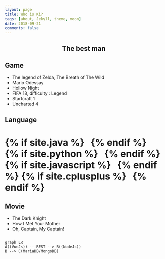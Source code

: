 ```yaml
---
layout: page
title: Who is Ki?
tags: [about, Jekyll, theme, moon]
date: 2018-09-21
comments: false
---
```

    
<center><h2>The best man</h2></center>

## Game
* The legend of Zelda, The Breath of The Wild
* Mario Odessay
* Hollow Night
* FIFA 18, difficulty : Legend
* Startcraft 1
* Uncharted 4

## Language
<h3 class="title" style="font-size:30px;">
{% if site.java %}<i class="devicon-java-plain" style="margin-left:20px;"></i>{% endif %}
{% if site.python %}<i class="devicon-python-plain" style="margin-left:20px;"></i>{% endif %}
{% if site.javascript %}<i class="devicon-javascript-plain" style="margin-left:20px;"></i>{% endif %}
{% if site.cplusplus %}<i class="devicon-cplusplus-plain" style="margin-left:20px;"></i>{% endif %}
</h3>

## Movie
* The Dark Knight
* How I Met Your Mother
* Oh, Captain, My Captain! 

```mermaid

graph LR
A((VueJs)) -- REST --> B((NodeJs))
B --> C(MariaDB/MongoDB)

```
